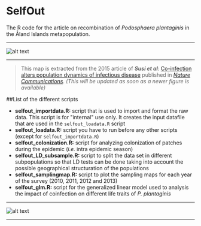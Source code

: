 # SelfOut


The R code for the article on recombination of *Podosphaera plantaginis* in the Åland Islands metapopulation. 

---

![alt text](http://www.nature.com/ncomms/2015/150108/ncomms6975/images/ncomms6975-f3.jpg "A map of coinfection in Aland in 2012")


---


>This map is extracted from the 2015 article of **_Susi et al_**: [Co-infection alters population dynamics of infectious disease](http://www.nature.com/ncomms/2015/150108/ncomms6975/full/ncomms6975.html) published in [*Nature Communications*](http://www.nature.com/ncomms/index.html). *(This will be updated as soon as a newer figure is available)* 



##List of the different scripts

  * **selfout_importdata.R:** script that is used to import and format the raw data. This script is for "internal" use only. It creates the input datafile that are used in the `selfout_loadata.R` script
  * **selfout_loadata.R:** script you have to run before any other scripts (except for `selfout_importdata.R`)
  * **selfout_colonization.R:** script for analyzing colonization of patches during the epidemic (*i.e.* intra epidemic season)
  * **selfout_LD_subsample.R:** script to split the data set in different subpopulations so that LD tests can be done taking into account the possible geographical structuration of the populations
  * **selfout_samplingmap.R:** script to plot the sampling maps for each year of the survey (2010, 2011, 2012 and 2013)
  * **selfout_glm.R:** script for the generalized linear model used to analysis the impact of coinfection on different life traits of *P. plantaginis*



---

![alt text](https://drive.google.com/host/0B-FIusWb7o6PfjdhbUJncm1mdjM1NnQ1TWl6MHhZUnNRZjd6RkUtUVo5WlFsVURTV0lvQjA&usp=sharing/Plantago_plant_model2.png "A drawing of a *Plantago lanceolata*")


---




